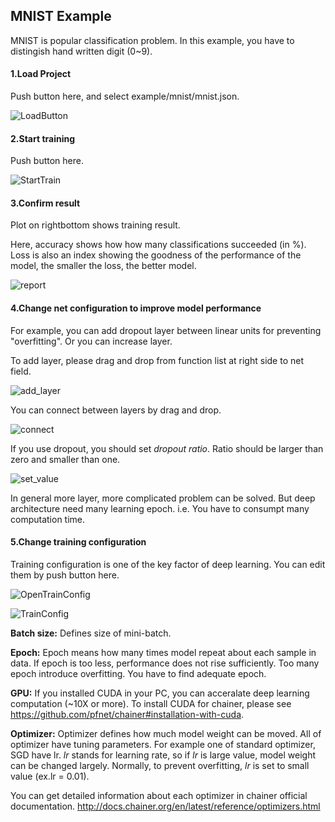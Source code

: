## MNIST Example

MNIST is popular classification problem.
In this example, you have to distingish hand written digit (0~9).

#### 1.Load Project
Push button here, and select example/mnist/mnist.json.

![LoadButton](https://github.com/fukatani/ChainerWing/blob/master/doc/screenshot/load.png "LoadButton")

#### 2.Start training
Push button here.

![StartTrain](https://github.com/fukatani/ChainerWing/blob/master/doc/screenshot/start_train.png "StartTrain")

#### 3.Confirm result
Plot on rightbottom shows training result.

Here, accuracy shows how how many classifications succeeded (in %).
Loss is also an index showing the goodness of the performance of the model, the smaller the loss, the better model.

![report](https://github.com/fukatani/ChainerWing/blob/master/doc/screenshot/report.png "report")

#### 4.Change net configuration to improve model performance
For example, you can add dropout layer between linear units for preventing "overfitting".
Or you can increase layer.

To add layer, please drag and drop from function list at right side to net field.

![add_layer](https://github.com/fukatani/ChainerWing/blob/master/doc/screenshot/add_layer.png "add_layer")

You can connect between layers by drag and drop.

![connect](https://github.com/fukatani/ChainerWing/blob/master/doc/screenshot/connect.png "connect")

If you use dropout, you should set *dropout ratio*.
Ratio should be larger than zero and smaller than one.

![set_value](https://github.com/fukatani/ChainerWing/blob/master/doc/screenshot/set_value.png "set_value")

In general more layer, more complicated problem can be solved.
But deep architecture need many learning epoch. 
i.e. You have to consumpt many computation time.


#### 5.Change training configuration
Training configuration is one of the key factor of deep learning.
You can edit them by push button here.

![OpenTrainConfig](https://github.com/fukatani/ChainerWing/blob/master/doc/screenshot/open_trainconfig.png "OpenTrainConfig")


![TrainConfig](https://github.com/fukatani/ChainerWing/blob/master/doc/screenshot/training.png "TrainConfig")

**Batch size:**
Defines size of mini-batch. 

**Epoch:**
Epoch means how many times model repeat about each sample in data.
If epoch is too less, performance does not rise sufficiently.
Too many epoch introduce overfitting.
You have to find adequate epoch.

**GPU:**
If you installed CUDA in your PC, you can acceralate deep learning computation (~10X or more).
To install CUDA for chainer, please see https://github.com/pfnet/chainer#installation-with-cuda.


**Optimizer:**
Optimizer defines how much model weight can be moved.
All of optimizer have tuning parameters.
For example one of standard optimizer, SGD have lr.
*lr* stands for learning rate, so if *lr* is large value, model weight can be changed largely.
Normally, to prevent overfitting, *lr* is set to small value (ex.lr = 0.01). 

You can get detailed information about each optimizer in chainer official documentation.
http://docs.chainer.org/en/latest/reference/optimizers.html

